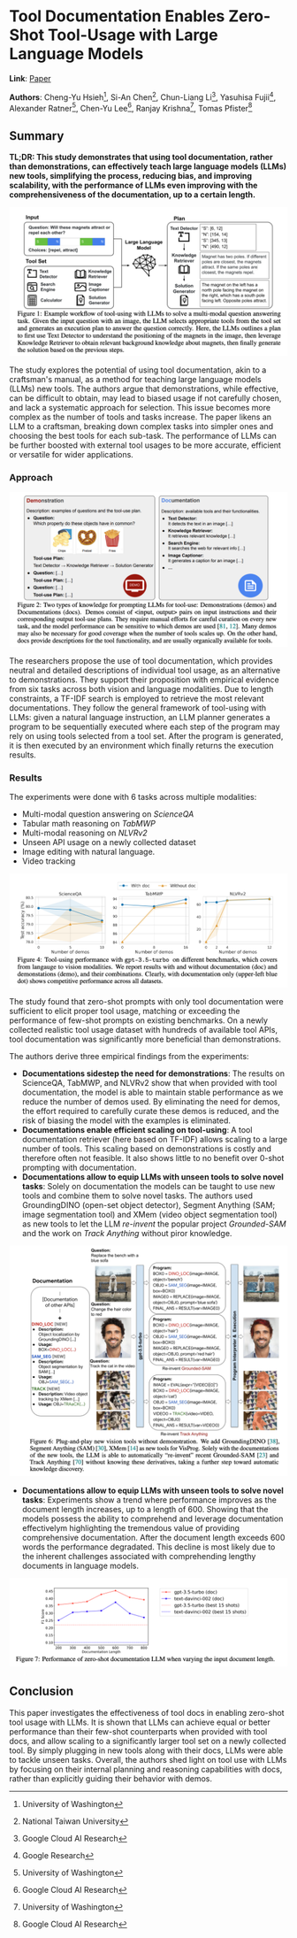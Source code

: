 <!--- Created using: gpt-4 --->
<!--- Reviewed: False --->
# Tool Documentation Enables Zero-Shot Tool-Usage with Large Language Models

**Link**: [Paper](http://arxiv.org/pdf/2308.00675v1)

**Authors**: Cheng-Yu Hsieh[^1], Si-An Chen[^2], Chun-Liang Li[^3], Yasuhisa Fujii[^4], Alexander Ratner[^1], Chen-Yu Lee[^3], Ranjay Krishna[^1], Tomas Pfister[^3]

[^1]: University of Washington
[^2]: National Taiwan University
[^3]: Google Cloud AI Research
[^4]: Google Research

## Summary

**TL;DR: This study demonstrates that using tool documentation, rather than demonstrations, can effectively teach large language models (LLMs) new tools, simplifying the process, reducing bias, and improving scalability, with the performance of LLMs even improving with the comprehensiveness of the documentation, up to a certain length.**

![Tool Usage Scenario](./images/tool_usage_scenario.png)

The study explores the potential of using tool documentation, akin to a craftsman's manual, as a method for teaching large language models (LLMs) new tools. The authors argue that demonstrations, while effective, can be difficult to obtain, may lead to biased usage if not carefully chosen, and lack a systematic approach for selection. This issue becomes more complex as the number of tools and tasks increase. The paper likens an LLM to a craftsman, breaking down complex tasks into simpler ones and choosing the best tools for each sub-task. The performance of LLMs can be further boosted with external tool usages to be more accurate, efficient or versatile for wider applications.

### Approach

![Tool Usage Variants](./images/tool-usage-variants.png)

The researchers propose the use of tool documentation, which provides neutral and detailed descriptions of individual tool usage, as an alternative to demonstrations. They support their proposition with empirical evidence from six tasks across both vision and language modalities. Due to length constraints, a TF-IDF search is employed to retrieve the most relevant documentations. They follow the general framework of tool-using with LLMs: given a natural language instruction, an LLM planner generates a program to be sequentially executed where each step of the program may rely on using tools selected from a tool set. After the program is generated, it is then executed by an environment which finally returns the execution results.

### Results

The experiments were done with 6 tasks across multiple modalities:
- Multi-modal question answering on _ScienceQA_
- Tabular math reasoning on _TabMWP_
- Multi-modal reasoning on _NLVRv2_
- Unseen API usage on a newly collected dataset
- Image editing with natural language.
- Video tracking

![Tool Documentation Results](./images/tool-doc-results.png)

The study found that zero-shot prompts with only tool documentation were sufficient to elicit proper tool usage, matching or exceeding the performance of few-shot prompts on existing benchmarks. On a newly collected realistic tool usage dataset with hundreds of available tool APIs, tool documentation was significantly more beneficial than demonstrations.

The authors derive three empirical findings from the experiments:
- **Documentations sidestep the need for demonstrations**: The results on ScienceQA, TabMWP, and NLVRv2 show that when provided with tool documentation, the model is able to maintain stable performance as we reduce the number of demos used. By eliminating the need for demos, the effort required to carefully curate these demos is reduced, and the risk of biasing the model with the examples is eliminated.
- **Documentations enable efficient scaling on tool-using**: A tool documentation retriever (here based on TF-IDF) allows scaling to a large number of tools. This scaling based on demonstrations is costly and therefore often not feasible. It also shows little to no benefit over 0-shot prompting with documentation.
- **Documentations allow to equip LLMs with unseen tools to solve novel tasks**: Solely on documentation the models can be taught to use new tools and combine them to solve novel tasks. The authors used GroundingDINO (open-set object
detector), Segment Anything (SAM; image segmentation tool) and XMem (video object segmentation tool) as new tools to let the LLM _re-invent_ the popular project _Grounded-SAM_ and the work on _Track Anything_ without piror knowledge. 

![Tool Documentation New tools](./images/tool-doc-new-tools.png)

- **Documentations allow to equip LLMs with unseen tools to solve novel tasks**: Experiments show a trend where performance improves as the document length increases, up to a length of 600. Showing that the models possess the ability to comprehend and leverage documentation effectivelym highlighting the tremendous value of providing comprehensive documentation. After the document length exceeds 600 words the performance degradated. This decline is most likely due to the inherent challenges associated with comprehending lengthy documents in language models.

![Tool Documentation New tools](./images/tool-doc-length.png)

## Conclusion

This paper investigates the effectiveness of tool docs in enabling zero-shot tool usage with LLMs. It is shown that LLMs can achieve equal or better performance than their few-shot counterparts when provided with tool docs, and allow scaling to a significantly larger tool set on a newly collected tool. By simply plugging in new tools along with their docs, LLMs were able to tackle unseen tasks. Overall, the authors shed light on tool use with LLMs by focusing on their internal planning and reasoning capabilities with docs, rather than explicitly guiding their behavior with demos.
